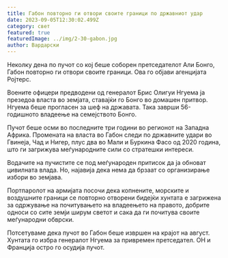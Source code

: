 ```yaml
---
title: Габон повторно ги отвори своите граници по државниот удар
date: 2023-09-05T12:30:02.499Z
category: свет
featured: true
featuredImage: ../img/2-30-gabon.jpg
author: Вардарски
---
```

Неколку дена по пучот со кој беше соборен претседателот Али Бонго, Габон повторно ги отвори своите граници. Ова го објави агенцијата Ројтерс.

Воените офицери предводени од генералот Брис Олигуи Нгуема ја презедоа власта во земјата, ставајќи го Бонго во домашен притвор. Нгуема беше прогласен за шеф на државата. Така заврши 56-годишното владеење на семејството Бонго.

Пучот беше осми во последните три години во регионот на Западна Африка. Промената на власта во Габон следи по државните удари во Гвинеја, Чад и Нигер, плус два во Мали и Буркина Фасо од 2020 година, што ги загрижува меѓународните сили со стратешки интереси.

Водачите на пучистите се под меѓународен притисок да ја обноват цивилната влада. Но, најавија дека нема да брзаат со организирање избори во земјава.

Портпаролот на армијата посочи дека копнените, морските и воздушните граници се повторно отворени бидејќи хунтата е загрижена за одржување на почитувањето на владеењето на правото, добрите односи со сите земји ширум светот и сака да ги почитува своите меѓународни обврски.

Потсетуваме дека пучот во Габон беше извршен на крајот на август. Хунтата го избра генералот Нгуема за привремен претседател. ОН и Франција остро го осудија пучот.
